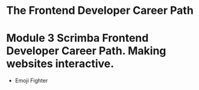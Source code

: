 # The Frontend Developer Career Path

# Module 3 Scrimba Frontend Developer Career Path. Making websites interactive.

- Emoji Fighter
